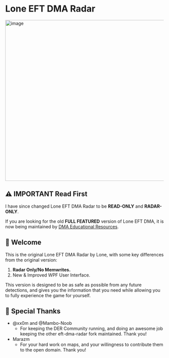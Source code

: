 # Lone EFT DMA Radar
<img width="512" height="512" alt="image" src="https://github.com/user-attachments/assets/dc52d50b-66dd-4a9d-bbf2-c7d9b8c24aba" />

## ⚠️ IMPORTANT Read First
I have since changed Lone EFT DMA Radar to be **READ-ONLY** and **RADAR-ONLY**.

If you are looking for the old **FULL FEATURED** version of Lone EFT DMA, it is now being maintained by [DMA Educational Resources](https://github.com/dma-educational-resources/eft-dma-radar).

## 👋 Welcome
This is the original Lone EFT DMA Radar by Lone, with some key differences from the original version:
1. **Radar Only/No Memwrites.**
3. New & Improved WPF User Interface.

This version is designed to be as safe as possible from any future detections, and gives you the information that you need while allowing you to fully experience the game for yourself.

## 💖 Special Thanks
- @xx0m and @Mambo-Noob
  - For keeping the DER Community running, and doing an awesome job keeping the other eft-dma-radar fork maintained. Thank you!
- Marazm
  - For your hard work on maps, and your willingness to contribute them to the open domain. Thank you!
